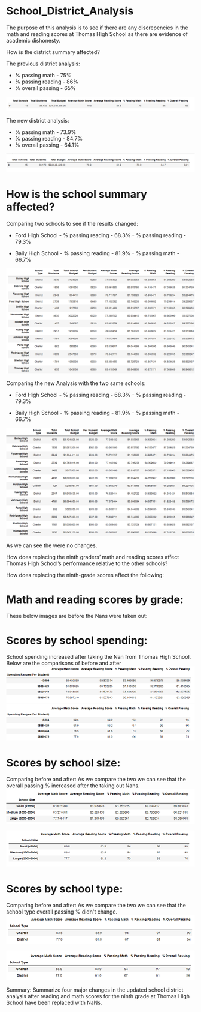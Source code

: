 # School_District_Analysis

The purpose of this analysis is to see if there are any discrepencies in the math and reading scores at Thomas High School as there are evidence of academic dishonesty.


How is the district summary affected?

The previous district analysis:
- % passing math - 75%
- % passing reading - 86%
- % overall passing - 65%

![](images/OldDistrictSummary.PNG)

The new district analysis:
- % passing math - 73.9%
- % passing reading - 84.7%
- % overall passing - 64.1%

![](images/NewDistrictSummary.PNG)

# How is the school summary affected?
Comparing two schools to see if the results changed: 
- Ford High School - % passing reading - 68.3%
                   - % passing reading - 79.3%
                   
- Baily High School - % passing reading - 81.9%
                    - % passing math - 66.7%
                    
![](images/PerSchoolSummaryOld.PNG)




Comparing the new Analysis with the two same schools:
- Ford High School - % passing reading - 68.3%
                   - % passing reading - 79.3%
                   
- Baily High School - % passing reading - 81.9%
                    - % passing math - 66.7%

![](images/PerSchoolSummaryNew.PNG)

As we can see the were no changes.



How does replacing the ninth graders’ math and reading scores affect Thomas High School’s performance relative to the other schools?

How does replacing the ninth-grade scores affect the following:

# Math and reading scores by grade:
These below images are before the Nans were taken out:


# Scores by school spending: 
School spending increased after taking the Nan from Thomas High School.  
Below are the comparisons of before and after
![](images/SpendingbeforeNans.PNG)
![](images/SpendingafterNans.PNG)




# Scores by school size:
Comparing before and after: As we compare the two we can see that the overall passing % increased after the taking out Nans. 
![](images/AverageScoresbySchoolSizeold.PNG)

![](images/AverageScoresbySchoolSizenew.PNG)

# Scores by school type:
Comparing before and after: As we compare the two we can see that the school type overall passing % didn't change.
![](images/SchoolTypeBefore.PNG)

![](images/SchoolTypeAfter.PNG)


Summary: Summarize four major changes in the updated school district analysis after reading and math scores for the ninth grade at Thomas High School have been replaced with NaNs.
